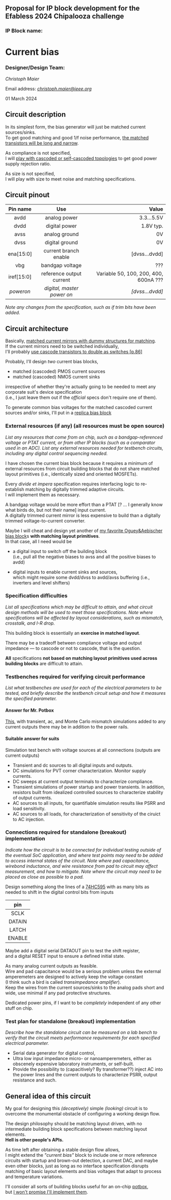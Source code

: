 ## Proposal for IP block development for the Efabless 2024 Chipalooza challenge

### IP Block name:

# Current bias

### Designer/Design Team:

*Christoph Maier*

Email address: [*christoph.maier@ieee.org*](mailto:christoph.maier@ieee.org)

01 March 2024

## Circuit description

In its simplest form, the bias generator will just be matched current sources/sinks.  
To get good matching and good 1/f noise performance, 
[the matched transistors will be long and narrow](https://bitbucket.org/cmucsd/analogdesignlecture/downloads/lecture.pdf).  
  
As compliance is not specified,   
I will [play with cascoded or self-cascoded topologies](https://ieeexplore.ieee.org/document/6122459) to get good power supply rejection ratio.
  
As size is not specified,  
I will play with size to meet noise and matching specifications.  

## Circuit pinout

| Pin name  | Use                        | Value                                |
|:---------:|:--------------------------:|-------------------------------------:|
| avdd      | analog power               | 3.3&hellip;5.5V                      |
| dvdd      | digital power              | 1.8V typ.                            |
| avss      | analog ground              | 0V                                   |
| dvss      | digital ground             | 0V                                   |
| ena[15:0] | current branch enable      | [dvss&hellip;dvdd]                   |
| vbg       | bandgap voltage            | ???                                  |
| iref[15:0]| reference output current   | Variable 50, 100, 200, 400, 600nA ???|
| *poweron* | *digital, master power on* | *[dvss&hellip;dvdd]*                 |

*Note any changes from the specification, such as if trim bits have been
added.*

## Circuit architecture

Basically, [matched current mirrors with dummy structures for matching](https://bitbucket.org/cmucsd/analogdesignlecture/downloads/lecture.pdf).  
If the current mirrors need to be switched individually,  
I'll probably [use cascode transistors to double as switches [p.86]](https://github.com/tatzelbrumm/Zeugnisse/blob/master/PhD.pdf)  
  
Probably, I'll design *two* current bias blocks,  
  
* matched (cascoded) PMOS current sources
* matched (cascoded) NMOS current sinks

irrespective of whether they're actually going to be needed to meet any corporate suit's device specification  
(i.e., I just leave them out if the *official* specs don't require one of them).
  
To generate common bias voltages for the matched cascoded current sources and/or sinks,
I'll put in a [replica bias block](https://www.semanticscholar.org/paper/Ultra-High-Input-Impedance%2C-Low-Noise-Integrated-Chi-Maier/ab83669efb5f29a94e19b8e2c3f4801ab50ba3ea/figure/11)

### External resources (if any) (all resources must be open source)

*List any resources that come from on chip, such as a bandgap-referenced
voltage or PTAT current, or from other IP blocks (such as a comparator
used in an ADC). List any external resources needed for testbench
circuits, including any digital control sequencing needed.*  
  
I have chosen the current bias block because it requires a minimum of external resources from circuit building blocks 
that do not share matched layout primitives (i.e., identically sized and oriented MOSFETs).  
  
Every *divide et impera* specification requires interfacing logic to re-establish matching by digitally trimmed adaptive circuits.  
I will implement them as necessary.  
  
A bandgap voltage would be more effort than a PTAT [? &hellip; I generally know what birds do, but not their name] input current.  
A digitally trimmed current mirror is less expensive to build than a digitally trimmed voltage-to-current converter.  
  
Maybe I will cheat and design yet another of [my favorite Oguey&Aebischer](https://www.semanticscholar.org/paper/Ultra-High-Input-Impedance%2C-Low-Noise-Integrated-Chi-Maier/ab83669efb5f29a94e19b8e2c3f4801ab50ba3ea/figure/10) [bias block](https://github.com/MastellaM/sky130_TAC3/pull/3)s **with matching layout primitives**.  
In that case, all I need would be   

* a digital input to switch off the building block  
(i.e., pull all the negative biases to avss and all the positive biases to avdd)  

* digital inputs to enable current sinks and sources,  
which might require some dvdd/dvss to avdd/avss buffering (i.e., inverters and level shifters)

### Specification difficulties

*List all specifications which may be difficult to attain, and what
circuit design methods will be used to meet those specifications. Note
where specifications will be affected by layout considerations, such as
mismatch, crosstalk, and I-R drop.*  
  
This building block is essentially an **exercise in matched layout**.  
  
There may be a tradeoff between compliance voltage and output impedance 
— to cascode or not to cascode, that is the question.  
  
**All** specifications **not based on matching layout primitives used across building blocks** are difficult to attain.

### Testbenches required for verifying circuit performance

*List what testbenches are used for each of the electrical parameters to
be tested, and briefly describe the testbench circuit setup and how it
measures the specified parameter.*  
  
#### Answer for Mr. Potbox  
[This](https://github.com/tatzelbrumm/sky130_TAC3/blob/main/playground/test_OgueyAebischerBias.sch), 
with transient, ac, and Monte Carlo mismatch simulations added to any current outputs there may be in addition to the power rails.  

#### Suitable answer for suits

Simulation test bench with voltage sources at all connections (outputs are current outputs)  

* Transient and dc sources to all digital inputs and outputs. 
* DC simulations for PVT corner characterization. Monitor supply currents.
* DC sweeps at current output terminals to characterize compliance.
* Transient simulations of power startup and power transients. 
In addition, resistors built from idealized controlled sources to characterize stability of output currents.
* AC sources to all inputs, for quantifiable simulation results like PSRR and load sensitivity.  
* AC sources to all loads, for characterization of sensitivity of the ciruict to AC injection.


### Connections required for standalone (breakout) implementation

*Indicate how the circuit is to be connected for individual testing
outside of the eventual SoC application, and where test points may need
to be added to access internal states of the circuit. Note where pad
capacitance, wirebond inductance, and wire resistance from pad to
circuit may affect measurement, and how to mitigate. Note where the
circuit may need to be placed as close as possible to a pad.*  
  
Design something along the lines of a [74HC595](https://www.diodes.com/assets/Datasheets/74HC595.pdf) 
with as many bits as needed to shift in the digital control bits from inputs

| pin    |
|:------:|
| SCLK   |
| DATAIN |
| LATCH  |
| ENABLE |
  
Maybe add a digital serial DATAOUT pin to test the shift register,  
and a digital RESET input to ensure a defined initial state.
  
As many analog current outputs as feasible.  
Wire and pad capacitance would be a serious problem unless the external amperemeters are designed to actively keep the voltage constant   
(I think such a bird is called *transimpedance amplifier*).    
Keep the wires from the current sources/sinks to the analog pads short and wide, use minimal if any pad protective structures.
  
Dedicated power pins, if I want to be *completely* independent of any other stuff on chip.


### Test plan for standalone (breakout) implementation

*Describe how the standalone circuit can be measured on a lab bench to
verify that the circuit meets performance requirements for each
specified electrical parameter.*  
  
* Serial data generator for digital control,  
* Ultra low input impedance micro- or nanoamperemeters, either as obscenely expensive laboratory instruments, or self-built.  
* Provide the possibility to (capacitively? By transformer??) inject AC into the power lines and the current outputs
to characterize PSRR, output resistance and such.  
  
## General idea of this circuit

My goal for designing this *(deceptively)* simple *(looking)* circuit
is to overcome the monumental obstacle of configuring a working design flow.    
  
The design philosophy should be matching layout driven, with no intermediate building block specifications between matching layout elements.    
**Hell is other people's APIs.**  
  
As time left after obtaining a stable design flow allows,   
I might extend the *"current bias"* block to include one or more reference circuits with startup and brown-out detection, a current DAC, and maybe even other blocks,
just as long as no interface specification disrupts matching of basic layout elements and bias voltages that adapt to process and temperature variations.

I'll consider all sorts of building blocks useful for an on-chip [potbox](http://opencircuitdesign.com/~tim/research/potbox/potbox.ps),  
but [I won't promise I'll implement them](https://fossbytes.com/linus-torvaldss-famous-email-first-linux-announcement/).